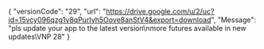 { "versionCode": "29", "url": "https://drive.google.com/u/2/uc?id=15vcy096qzg1v8qPurIyh5Oove8anStV4&export=download", "Message": "pls update your app to the latest version\nmore futures available in new updates\VNP 28" }

